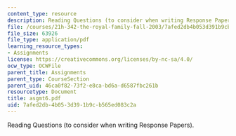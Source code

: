 ```yaml
---
content_type: resource
description: Reading Questions (to consider when writing Response Papers).
file: /courses/21h-342-the-royal-family-fall-2003/7afed2db4b053d391b9cb565ed083c2a_asgmt6.pdf
file_size: 63926
file_type: application/pdf
learning_resource_types:
- Assignments
license: https://creativecommons.org/licenses/by-nc-sa/4.0/
ocw_type: OCWFile
parent_title: Assignments
parent_type: CourseSection
parent_uid: 46ca0f82-73f2-e8ca-bd6a-d6587fbc261b
resourcetype: Document
title: asgmt6.pdf
uid: 7afed2db-4b05-3d39-1b9c-b565ed083c2a
---
```

Reading Questions (to consider when writing Response Papers).
